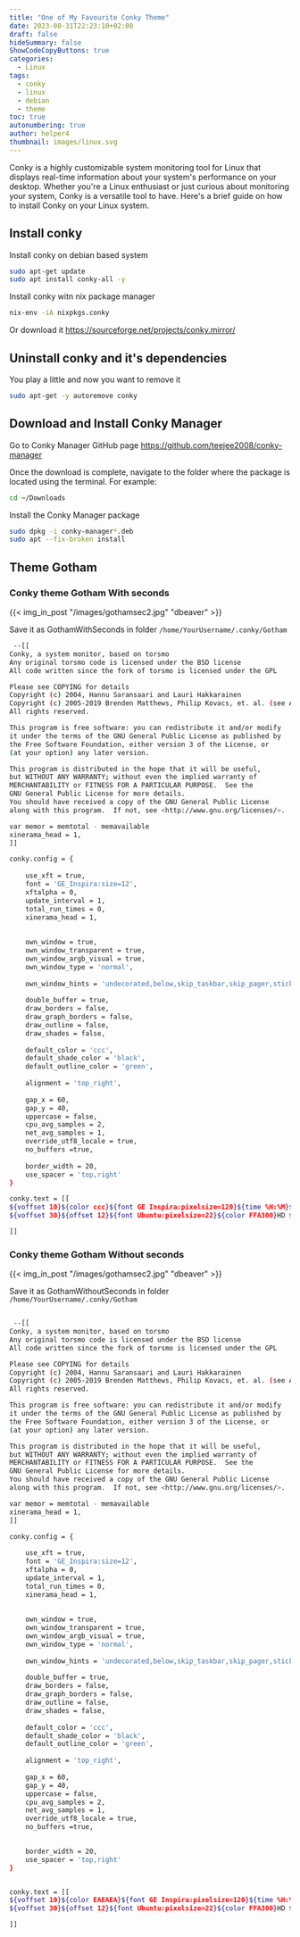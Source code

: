 ```yaml
---
title: "One of My Favourite Conky Theme"
date: 2023-08-31T22:23:10+02:00
draft: false
hideSummary: false
ShowCodeCopyButtons: true
categories:
  - Linux
tags:
  - conky
  - linux
  - debian
  - theme
toc: true
autonumbering: true
author: helper4
thumbnail: images/linux.svg
---
```


Conky is a highly customizable system monitoring tool for Linux that displays real-time information about your system's performance on your desktop. Whether you're a Linux enthusiast or just curious about monitoring your system, Conky is a versatile tool to have. Here's a brief guide on how to install Conky on your Linux system.

## Install conky

Install conky on debian based system

```bash
sudo apt-get update
sudo apt install conky-all -y
```
Install conky witn nix package manager

```bash
nix-env -iA nixpkgs.conky
```
Or download it https://sourceforge.net/projects/conky.mirror/



## Uninstall conky and it's dependencies

You play a little and now you want to remove it

```bash
sudo apt-get -y autoremove conky
```


## Download and Install Conky Manager

Go to Conky Manager GitHub page https://github.com/teejee2008/conky-manager

Once the download is complete, navigate to the folder where the package is located using the terminal. For example:

```bash
cd ~/Downloads
```

Install the Conky Manager package

```bash
sudo dpkg -i conky-manager*.deb
sudo apt --fix-broken install
```

## Theme Gotham
### Conky theme Gotham With seconds

{{< img_in_post "/images/gothamsec2.jpg" "dbeaver" >}}

Save it as GothamWithSeconds in folder ```/home/YourUsername/.conky/Gotham```

```bash
 --[[
Conky, a system monitor, based on torsmo
Any original torsmo code is licensed under the BSD license
All code written since the fork of torsmo is licensed under the GPL

Please see COPYING for details
Copyright (c) 2004, Hannu Saransaari and Lauri Hakkarainen
Copyright (c) 2005-2019 Brenden Matthews, Philip Kovacs, et. al. (see AUTHORS)
All rights reserved.

This program is free software: you can redistribute it and/or modify
it under the terms of the GNU General Public License as published by
the Free Software Foundation, either version 3 of the License, or
(at your option) any later version.

This program is distributed in the hope that it will be useful,
but WITHOUT ANY WARRANTY; without even the implied warranty of
MERCHANTABILITY or FITNESS FOR A PARTICULAR PURPOSE.  See the
GNU General Public License for more details.
You should have received a copy of the GNU General Public License
along with this program.  If not, see <http://www.gnu.org/licenses/>.

var memor = memtotal - memavailable
xinerama_head = 1,
]]

conky.config = {
   
	use_xft = true,
	font = 'GE_Inspira:size=12',
	xftalpha = 0,
    update_interval = 1,
	total_run_times = 0,
	xinerama_head = 1,
	
	
	own_window = true,
 	own_window_transparent = true,
    own_window_argb_visual = true,
    own_window_type = 'normal',
    
	own_window_hints = 'undecorated,below,skip_taskbar,skip_pager,sticky',
	
 	double_buffer = true,   
    draw_borders = false,
    draw_graph_borders = false,
    draw_outline = false,
    draw_shades = false,
    
    default_color = 'ccc',
    default_shade_color = 'black',
    default_outline_color = 'green',
    
    alignment = 'top_right',
    
    gap_x = 60,
    gap_y = 40,
	uppercase = false,
	cpu_avg_samples = 2,
	net_avg_samples = 1,
	override_utf8_locale = true, 
	no_buffers =true,
	
    border_width = 20,
	use_spacer = 'top,right' 
}

conky.text = [[
${voffset 10}${color ccc}${font GE Inspira:pixelsize=120}${time %H:%M}${font}${voffset -84}${offset 10}${color FFA300}${font GE Inspira:pixelsize=42}${time %d} ${voffset -15}${color ccc}${font GE Inspira:pixelsize=24}${time  %B} ${time %Y}${font}${voffset 24}${font GE Inspira:pixelsize=58}${offset -148}${time %A}${font}
${voffset 30}${offset 12}${font Ubuntu:pixelsize=22}${color FFA300}HD ${offset 9}$color${fs_free /} / ${fs_size /}${offset 30}${color FFA300}RAM ${offset 9}$color$mem / $memmax${offset 30}${color FFA300}CPU ${offset 9}$color${cpu cpu0}%

]]

```

### Conky theme Gotham Without seconds
 
{{< img_in_post "/images/gothamsec2.jpg" "dbeaver" >}}

Save it as GothamWithoutSeconds in folder ```/home/YourUsername/.conky/Gotham```

```bash

 --[[
Conky, a system monitor, based on torsmo
Any original torsmo code is licensed under the BSD license
All code written since the fork of torsmo is licensed under the GPL

Please see COPYING for details
Copyright (c) 2004, Hannu Saransaari and Lauri Hakkarainen
Copyright (c) 2005-2019 Brenden Matthews, Philip Kovacs, et. al. (see AUTHORS)
All rights reserved.

This program is free software: you can redistribute it and/or modify
it under the terms of the GNU General Public License as published by
the Free Software Foundation, either version 3 of the License, or
(at your option) any later version.

This program is distributed in the hope that it will be useful,
but WITHOUT ANY WARRANTY; without even the implied warranty of
MERCHANTABILITY or FITNESS FOR A PARTICULAR PURPOSE.  See the
GNU General Public License for more details.
You should have received a copy of the GNU General Public License
along with this program.  If not, see <http://www.gnu.org/licenses/>.

var memor = memtotal - memavailable
xinerama_head = 1,
]]

conky.config = {
   
	use_xft = true,
	font = 'GE_Inspira:size=12',
	xftalpha = 0,
    update_interval = 1,
	total_run_times = 0,
	xinerama_head = 1,
	
	
	own_window = true,
 	own_window_transparent = true,
    own_window_argb_visual = true,
    own_window_type = 'normal',
    
	own_window_hints = 'undecorated,below,skip_taskbar,skip_pager,sticky',
	
 	double_buffer = true,   
    draw_borders = false,
    draw_graph_borders = false,
    draw_outline = false,
    draw_shades = false,
    
    default_color = 'ccc',
    default_shade_color = 'black',
    default_outline_color = 'green',
    
    alignment = 'top_right',
    
    gap_x = 60,
    gap_y = 40,
	uppercase = false,
	cpu_avg_samples = 2,
	net_avg_samples = 1,
	override_utf8_locale = true, 
	no_buffers =true,
	

    border_width = 20,
	use_spacer = 'top,right' 
}


conky.text = [[
${voffset 10}${color EAEAEA}${font GE Inspira:pixelsize=120}${time %H:%M}${font}${voffset -84}${offset 10}${color FFA300}${font GE Inspira:pixelsize=42}${time %d} ${voffset -15}${color EAEAEA}${font GE Inspira:pixelsize=24}${time  %B} ${time %Y}${font}${voffset 24}${font GE Inspira:pixelsize=58}${offset -148}${time %A}${font}
${voffset 30}${offset 12}${font Ubuntu:pixelsize=22}${color FFA300}HD ${offset 9}$color${fs_free /} / ${fs_size /}${offset 30}${color FFA300}RAM ${offset 9}$color$mem / $memmax${offset 30}${color FFA300}CPU ${offset 9}$color${cpu cpu0}%

]]


```


